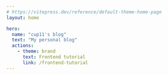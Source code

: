 ```yaml
---
# https://vitepress.dev/reference/default-theme-home-page
layout: home

hero:
  name: "cup11's blog"
  text: "My personal blog"
  actions:
    - theme: brand
      text: Frontend tutorial
      link: /frontend-tutorial
---
```


